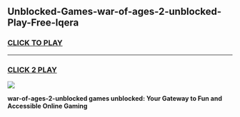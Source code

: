 
## Unblocked-Games-war-of-ages-2-unblocked-Play-Free-lqera
<h3>
<a href="https://premium76.site?title=war-of-ages-2-unblocked&ref=20M">CLICK TO PLAY</a></h3>
<hr>

<h3>
<a href="https://premium76.site?title=war-of-ages-2-unblocked&ref=20M">CLICK 2 PLAY</a>
  
</h3>

<a href="https://premium76.site?title=war-of-ages-2-unblocked&ref=19M"><img src="https://clearcache.store/games.png"></a>


**war-of-ages-2-unblocked games unblocked: Your Gateway to Fun and Accessible Online Gaming**
